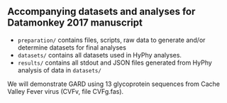 Accompanying datasets and analyses for Datamonkey 2017 manuscript
------------
 + `preparation/` contains files, scripts, raw data to generate and/or determine datasets for final analyses
 + `datasets/` contains all datasets used in HyPhy analyses. 
 + `results/` contains all stdout and JSON files generated from HyPhy analysis of data in `datasets/`



We will demonstrate GARD using 13 glycoprotein sequences from Cache Valley Fever virus (CVFv, file CVFg.fas). 